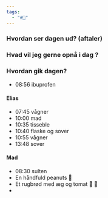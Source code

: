 ```yaml
---
tags:
  - "#📅"
---
```

### Hvordan ser dagen ud? (aftaler)


### Hvad vil jeg gerne opnå i dag ?


### Hvordan gik dagen?
- 08:56 ibuprofen 
#### Elias 
- 07:45 vågner 
- 10:00 mad 
- 10:35 tisseble 
- 10:40 flaske og sover 
- 10:55 vågner 
- 13:48 sover 
#### Mad 
- 08:30 sulten 
- En håndfuld peanuts 🥜 
- Et rugbrød med æg og tomat 🥚 🍅 
- 
